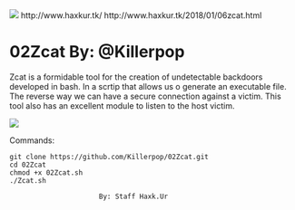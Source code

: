 <img src="http://2.bp.blogspot.com/-AEMFuusurAY/WmZzIWGkrmI/AAAAAAAAAnk/e2dyPk_bRfgjYhSOHufT4EsIerBZmHGIwCK4BGAYYCw/s326/sdcdc.png" />
http://www.haxkur.tk/   http://www.haxkur.tk/2018/01/06zcat.html

# 02Zcat By: @Killerpop


Zcat is a formidable tool for the creation of undetectable 
backdoors developed in bash. In a scrtip that allows us 
o generate an executable file. 
The reverse way we can have a secure connection against a victim.
This tool also has an excellent module to listen to the host victim.


<img src="https://2.bp.blogspot.com/-xhqQ0KZQavQ/WnH3zU81BtI/AAAAAAAAApA/oUFevGauUoQ0pd6qvOjxu3Rn1j9n6esswCLcBGAs/s1600/02.png" />


Commands:

	git clone https://github.com/Killerpop/02Zcat.git
	cd 02Zcat
	chmod +x 02Zcat.sh
	./Zcat.sh

                          By: Staff Haxk.Ur

